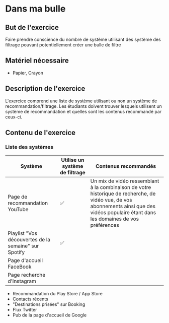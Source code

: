 
# Dans ma bulle

## But de l'exercice

Faire prendre conscience du nombre de système utilisant des système des filtrage pouvant potentiellement créer une bulle de filtre

## Matériel nécessaire

-   Papier, Crayon

## Description de l'exercice

L'exercice comprend une liste de système utilisant ou non un système de recommandation/filtrage. Les étudiants doivent trouver lesquels utilisent un système de recommandation et quelles sont les contenus recommandé par ceux-ci.

## Contenu de l'exercice
### Liste des systèmes
| Système | Utilise un système de filtrage | Contenus recommandés |
| ------- | ------------------------------ | ------------------- |
| Page de recommandation YouTube | ✅ | Un mix de vidéo ressemblant à la combinaison de votre historique de recherche, de vidéo vue, de vos abonnements ainsi que des vidéos populaire étant dans les domaines de vos préférences |
| Playlist "Vos découvertes de la semaine" sur Spotify | ✅ | |
| Page d'accueil FaceBook | |
| Page recherche d'Instagram | |
- Recommandation du Play Store / App Store
- Contacts récents
- "Destinations prisées" sur Booking
- Flux Twitter
- Pub de la page d'accueil de Google

<!--stackedit_data:
eyJoaXN0b3J5IjpbLTE3NDUxMzEwMDgsMTcwNDg4MjE5OV19
-->